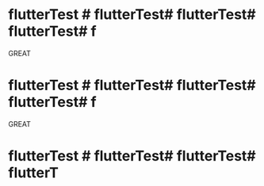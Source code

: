 # flutterTest # flutterTest# flutterTest# flutterTest# f
GREAT 
# flutterTest # flutterTest# flutterTest# flutterTest# f
GREAT 
# flutterTest # flutterTest# flutterTest# flutterT
